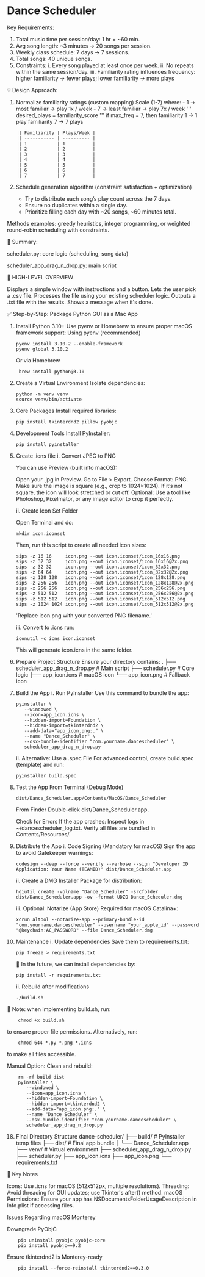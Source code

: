 # Dance Scheduler

Key Requirements: 

1. Total music time per session/day: 1 hr = ~60 min. 
2. Avg song length: ~3 minutes -> 20 songs per session. 
3. Weekly class schedule: 7 days -> 7 sessions. 
4. Total songs: 40 unique songs. 
5. Constraints: 
    i. Every song played at least once per week. 
    ii. No repeats within the same session/day. 
    iii. Familiarity rating influences frequency: 
        higher familiarity → fewer plays; lower familiarity → more plays

💡 Design Approach: 

1. Normalize familiarity ratings (custom mapping)
    Scale (1-7) where: 
        - 1 -> most familiar -> play 1x / week
        - 7 -> least familiar -> play 7x / week
    ''' desired_plays = familiarity_score '''
        if max_freq = 7, then 
            familiarity 1 -> 1 play
            familiarity 7 -> 7 plays

        | Familiarity | Plays/Week |
        | ----------- | ---------- |
        | 1           | 1          |
        | 2           | 2          |
        | 3           | 3          |
        | 4           | 4          |
        | 5           | 5          |
        | 6           | 6          |
        | 7           | 7          |

2. Schedule generation algorithm (constraint satisfaction + optimization)
    - Try to distribute each song’s play count across the 7 days. 
    - Ensure no duplicates within a single day. 
    - Prioritize filling each day with ~20 songs, ~60 minutes total.

  Methods examples: greedy heuristics, integer programming, or weighted round-robin scheduling with constraints. 

🧠 Summary:

scheduler.py: core logic (scheduling, song data)

scheduler_app_drag_n_drop.py: main script

📌 HIGH-LEVEL OVERVIEW

Displays a simple window with instructions and a button.
Lets the user pick a .csv file.
Processes the file using your existing scheduler logic.
Outputs a .txt file with the results.
Shows a message when it's done.





✅ Step-by-Step: Package Python GUI as a Mac App


1. Install Python 3.10+
    Use pyenv or Homebrew to ensure proper macOS framework support:
        Using pyenv (recommended)
   
       pyenv install 3.10.2 --enable-framework
       pyenv global 3.10.2

    Or via Homebrew
   
        brew install python@3.10

3. Create a Virtual Environment
    Isolate dependencies:
   
       python -m venv venv
       source venv/bin/activate

5. Core Packages
    Install required libraries:
   
       pip install tkinterdnd2 pillow pyobjc

6. Development Tools
    Install PyInstaller:
   
       pip install pyinstaller

7. Create .icns file
    i. Convert JPEG to PNG

      You can use Preview (built into macOS):

      Open your .jpg in Preview.
      Go to File > Export.
      Choose Format: PNG.
      Make sure the image is square (e.g., crop to 1024×1024). If it’s not square, the icon will look stretched or cut off.
      Optional: Use a tool like Photoshop, Pixelmator, or any image editor to crop it perfectly.

    ii. Create Icon Set Folder

      Open Terminal and do:
   
       mkdir icon.iconset
        
      Then, run this script to create all needed icon sizes:
   
       sips -z 16 16     icon.png --out icon.iconset/icon_16x16.png
       sips -z 32 32     icon.png --out icon.iconset/icon_16x16@2x.png
       sips -z 32 32     icon.png --out icon.iconset/icon_32x32.png
       sips -z 64 64     icon.png --out icon.iconset/icon_32x32@2x.png
       sips -z 128 128   icon.png --out icon.iconset/icon_128x128.png
       sips -z 256 256   icon.png --out icon.iconset/icon_128x128@2x.png
       sips -z 256 256   icon.png --out icon.iconset/icon_256x256.png
       sips -z 512 512   icon.png --out icon.iconset/icon_256x256@2x.png
       sips -z 512 512   icon.png --out icon.iconset/icon_512x512.png
       sips -z 1024 1024 icon.png --out icon.iconset/icon_512x512@2x.png

      'Replace icon.png with your converted PNG filename.'
   
    iii. Convert to .icns
        run:
   
       iconutil -c icns icon.iconset

      This will generate icon.icns in the same folder.

9. Prepare Project Structure
    Ensure your directory contains:
        .
        ├── scheduler_app_drag_n_drop.py  # Main script
        ├── scheduler.py                 # Core logic
        ├── app_icon.icns                # macOS icon
        └── app_icon.png                 # Fallback icon

10. Build the App
    i. Run PyInstaller
        Use this command to bundle the app:
    
        pyinstaller \
           --windowed \
           --icon=app_icon.icns \
           --hidden-import=Foundation \
           --hidden-import=tkinterdnd2 \
           --add-data="app_icon.png:." \
           --name "Dance_Scheduler" \
           --osx-bundle-identifier "com.yourname.dancescheduler" \
           scheduler_app_drag_n_drop.py

    ii. Alternative: Use a .spec File
        For advanced control, create build.spec (template) and run:
    
        pyinstaller build.spec

12. Test the App
    From Terminal (Debug Mode)
    
        dist/Dance_Scheduler.app/Contents/MacOS/Dance_Scheduler
    
    From Finder
        Double-click dist/Dance_Scheduler.app.

    Check for Errors
        If the app crashes:
            Inspect logs in ~/dancescheduler_log.txt.
            Verify all files are bundled in Contents/Resources/.

14. Distribute the App
    i. Code Signing (Mandatory for macOS)
    Sign the app to avoid Gatekeeper warnings:
    
        codesign --deep --force --verify --verbose --sign "Developer ID Application: Your Name (TEAMID)" dist/Dance_Scheduler.app

    ii. Create a DMG Installer
    Package for distribution:
    
        hdiutil create -volname "Dance Scheduler" -srcfolder dist/Dance_Scheduler.app -ov -format UDZO Dance_Scheduler.dmg

    iii. Optional: Notarize (App Store)
    Required for macOS Catalina+:
    
        xcrun altool --notarize-app --primary-bundle-id "com.yourname.dancescheduler" --username "your_apple_id" --password "@keychain:AC_PASSWORD" --file Dance_Scheduler.dmg 

16. Maintenance
    i. Update dependencies
    Save them to requirements.txt:
    
        pip freeze > requirements.txt

    📝 In the future, we can install dependencies by:
    
        pip install -r requirements.txt

    ii. Rebuild after modifications
    
        ./build.sh

🚨 Note: when implementing build.sh, run:

        chmod +x build.sh
        
   to ensure proper file permissions. 
   Alternatively, run: 
   
        chmod 644 *.py *.png *.icns
        
   to make all files accessible. 

   Manual Option: 
      Clean and rebuild:
    
        rm -rf build dist
        pyinstaller \
           --windowed \
           --icon=app_icon.icns \
           --hidden-import=Foundation \
           --hidden-import=tkinterdnd2 \
           --add-data="app_icon.png:." \
           --name "Dance_Scheduler" \
           --osx-bundle-identifier "com.yourname.dancescheduler" \
           scheduler_app_drag_n_drop.py 

18. Final Directory Structure
    dance-scheduler/
    ├── build/                  # PyInstaller temp files
    ├── dist/                   # Final app bundle
    │   └── Dance_Scheduler.app
    ├── venv/                   # Virtual environment
    ├── scheduler_app_drag_n_drop.py
    ├── scheduler.py
    ├── app_icon.icns
    ├── app_icon.png
    └── requirements.txt

🔑 Key Notes

Icons: Use .icns for macOS (512x512px, multiple resolutions).
Threading: Avoid threading for GUI updates; use Tkinter's after() method.
macOS Permissions: Ensure your app has NSDocumentsFolderUsageDescription in Info.plist if accessing files.


  Issues Regarding macOS Monterey

   Downgrade PyObjC
   
        pip uninstall pyobjc pyobjc-core
        pip install pyobjc==9.2    

   Ensure tkinterdnd2 is Monterey-ready
   
        pip install --force-reinstall tkinterdnd2==0.3.0

    
